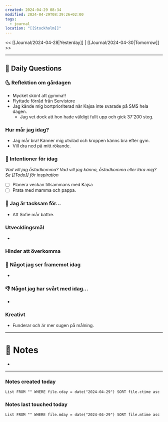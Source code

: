 ```yaml
---
created: 2024-04-29 08:34
modified: 2024-04-29T08:39:26+02:00
tags:
  - journal
location: "[[Stockholm]]"
---
```


<< [[Journal/2024-04-28|Yesterday]] | [[Journal/2024-04-30|Tomorrow]] >>

---
## 📅 Daily Questions
### 🌜 Reflektion om gårdagen
- Mycket skönt att gymma!!
- Flyttade förråd från Servistore
- Jag kände mig bortprioriterad när Kajsa inte svarade på SMS hela dagen.
	- Jag vet dock att hon hade väldigt fullt upp och gick 37'200 steg.

### Hur mår jag idag?
- Jag mår bra! Känner mig utvilad och kroppen känns bra efter gym.
- Vill dra ned på mitt rökande.
### 🚀  Intentioner för idag
_Vad vill jag åstadkomma? Vad vill jag känna, åstadkomma eller lära mig?_
_Se [[Todo]] för inspiration_
- [ ] Planera veckan tillsammans med Kajsa
- [ ] Prata med mamma och pappa.

### 🙏 Jag är tacksam för...
- Att Sofie mår bättre.

### Utvecklingsmål
- 

### Hinder att överkomma

### 🙌 Något jag ser framemot idag
- 

### 👎 Något jag har svårt med idag...
- 

### Kreativt
- Funderar och är mer sugen på målning.

---
# 📝 Notes
- 
---
### Notes created today
```dataview
List FROM "" WHERE file.cday = date("2024-04-29") SORT file.ctime asc
```
### Notes last touched today
```dataview
List FROM "" WHERE file.mday = date("2024-04-29") SORT file.mtime asc
```